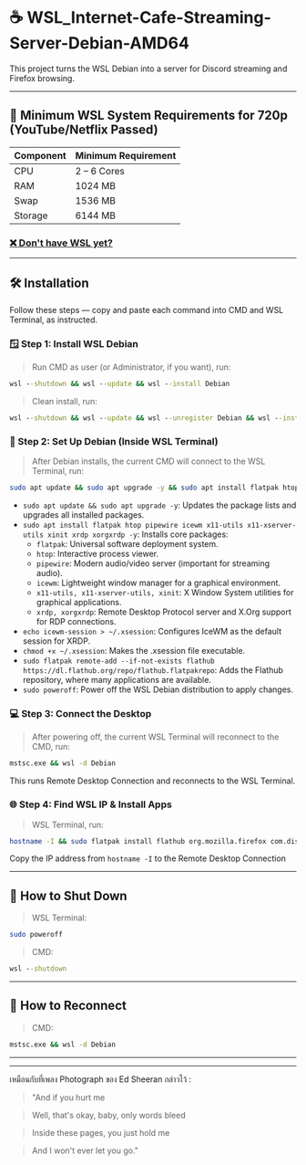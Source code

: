 # ☕ WSL_Internet-Cafe-Streaming-Server-Debian-AMD64

This project turns the WSL Debian into a server for Discord streaming and Firefox browsing.

---

## 🧠 Minimum WSL System Requirements for 720p (YouTube/Netflix Passed)

| Component | Minimum Requirement |
|-----------|---------------------|
| CPU       | 2 – 6 Cores         |
| RAM       | 1024 MB             |
| Swap      | 1536 MB             |
| Storage   | 6144 MB             |

### [❌ Don't have WSL yet?](https://github.com/neew1152/Installation-and-Configuration-WSL)

---

## 🛠️ Installation

Follow these steps — copy and paste each command into CMD and WSL Terminal, as instructed.

### 🪟 Step 1: Install WSL Debian

> Run CMD as user (or Administrator, if you want), run:

```cmd
wsl --shutdown && wsl --update && wsl --install Debian
```

> Clean install, run:
```cmd
wsl --shutdown && wsl --update && wsl --unregister Debian && wsl --install Debian
```

### 🐧 Step 2: Set Up Debian (Inside WSL Terminal)

> After Debian installs, the current CMD will connect to the WSL Terminal, run:

```bash
sudo apt update && sudo apt upgrade -y && sudo apt install flatpak htop pipewire icewm x11-utils x11-xserver-utils xinit xrdp xorgxrdp -y && echo icewm-session > ~/.xsession && chmod +x ~/.xsession && sudo flatpak remote-add --if-not-exists flathub https://dl.flathub.org/repo/flathub.flatpakrepo && sudo poweroff
```

*   `sudo apt update && sudo apt upgrade -y`: Updates the package lists and upgrades all installed packages.
*   `sudo apt install flatpak htop pipewire icewm x11-utils x11-xserver-utils xinit xrdp xorgxrdp -y`: Installs core packages:
    *   `flatpak`: Universal software deployment system.
    *   `htop`: Interactive process viewer.
    *   `pipewire`: Modern audio/video server (important for streaming audio).
    *   `icewm`: Lightweight window manager for a graphical environment.
    *   `x11-utils, x11-xserver-utils, xinit`: X Window System utilities for graphical applications.
    *   `xrdp, xorgxrdp`: Remote Desktop Protocol server and X.Org support for RDP connections.
*   `echo icewm-session > ~/.xsession`: Configures IceWM as the default session for XRDP.
*   `chmod +x ~/.xsession`: Makes the .xsession file executable.
*   `sudo flatpak remote-add --if-not-exists flathub https://dl.flathub.org/repo/flathub.flatpakrepo`: Adds the Flathub repository, where many applications are available.
*   `sudo poweroff`: Power off the WSL Debian distribution to apply changes.

### 💻 Step 3: Connect the Desktop

> After powering off, the current WSL Terminal will reconnect to the CMD, run:

```cmd
mstsc.exe && wsl -d Debian
```

This runs Remote Desktop Connection and reconnects to the WSL Terminal.

### 🌐 Step 4: Find WSL IP & Install Apps

> WSL Terminal, run:

```bash
hostname -I && sudo flatpak install flathub org.mozilla.firefox com.discordapp.Discord
```

Copy the IP address from `hostname -I` to the Remote Desktop Connection

---

## 📴 How to Shut Down

> WSL Terminal:

```bash
sudo poweroff
```

> CMD:

```cmd
wsl --shutdown
```

---

## 🔁 How to Reconnect

> CMD:

```cmd
mstsc.exe && wsl -d Debian
```

---
---

เหมือนกับที่เพลง Photograph ของ Ed Sheeran กล่าวไว้ :

> "And if you hurt me

> Well, that's okay, baby, only words bleed

> Inside these pages, you just hold me

> And I won't ever let you go."
